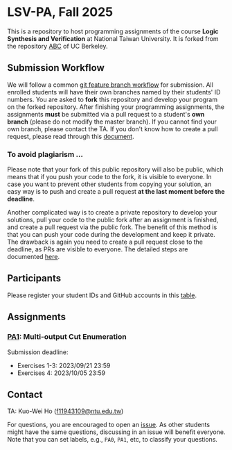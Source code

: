 # LSV-PA, Fall 2025
This is a repository to host programming assignments of the course **Logic Synthesis and Verification** at National Taiwan University.
It is forked from the repository [ABC](https://github.com/berkeley-abc/abc) of UC Berkeley.

## Submission Workflow
We will follow a common [git feature branch workflow](https://www.atlassian.com/git/tutorials/comparing-workflows/feature-branch-workflow) for submission.
All enrolled students will have their own branches named by their students' ID numbers.
You are asked to **fork** this repository and develop your program on the forked repository.
After finishing your programming assignments, the assignments **must** be submitted via a pull request to a student's **own branch** (please do not modify the master branch).
If you cannot find your own branch, please contact the TA.
If you don't know how to create a pull request, please read through this [document](https://guides.github.com/activities/forking/).

### To avoid plagiarism ...
Please note that your fork of this public repository will also be public,
which means that if you push your code to the fork, it is visible to everyone.
In case you want to prevent other students from copying your solution,
an easy way is to push and create a pull request **at the last moment before the deadline**.

Another complicated way is to create a private repository to develop your solutions,
pull your code to the public fork after an assignment is finished,
and create a pull request via the public fork.
The benefit of this method is that you can push your code during the development and keep it private.
The drawback is again you need to create a pull request close to the deadline, as PRs are visible to everyone.
The detailed steps are documented [here](./private-fork.md).

## Participants
Please register your student IDs and GitHub accounts in this [table](./lsv/admin/participants-id.csv).

## Assignments
### [PA1](./lsv/pa1/pa1.pdf): Multi-output Cut Enumeration
Submission deadline:
- Exercises 1-3: 2023/09/21 23:59
- Exercises 4: 2023/10/05 23:59

## Contact
TA: Kuo-Wei Ho (f11943109@ntu.edu.tw)

For questions, you are encouraged to open an [issue](https://github.com/NTU-ALComLab/LSV-PA/issues).
As other students might have the same questions, discussing in an issue will benefit everyone.
Note that you can set labels, e.g., `PA0`, `PA1`, etc, to classify your questions.
